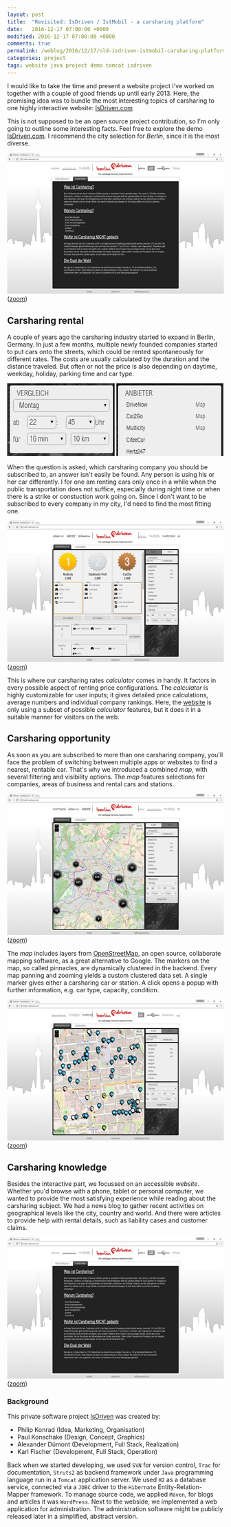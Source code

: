 ```yaml
---
layout: post
title:  "Revisited: IsDriven / IstMobil - a carsharing platform"
date:   2016-12-17 07:00:00 +0000
modified: 2016-12-17 07:00:00 +0000 
comments: true
permalink: /weblog/2016/12/17/old-isdriven-istmobil-carsharing-platform/
categories: project
tags: website java project demo tomcat isdriven
---
```


I would like to take the time and present a website project I've worked on together with a couple of good friends up until early 2013. Here, the promising idea was to bundle the most interesting topics of carsharing to one highly interactive website: [IsDriven.com][isdriven]

<!--more-->

This is not supposed to be an open source project contribution, so I'm only going to outline some interesting facts. Feel free to explore the demo [IsDriven.com][isdriven]. I recommend the city selection for *Berlin*, since it is the most diverse.

![start][screen-start] ([zoom][screen-start-link])

## Carsharing rental

A couple of years ago the carsharing industry started to expand in Berlin, Germany. In just a few months, multiple newly founded companies started to put cars onto the streets, which could be rented spontaneously for different rates. The costs are usually calculated by the duration and the distance traveled. But often or not the price is also depending on daytime, weekday, holiday, parking time and car type.

![rank][screen-calc] ![rank][screen-comps]

When the question is asked, which carsharing company you should be subscribed to, an answer isn't easily be found. Any person is using his or her car differently. I for one am renting cars only once in a while when the public transportation does not suffice, especially during night time or when there is a strike or constuction work going on. Since I don't want to be subscribed to every company in my city, I'd need to find the most fitting one.

![rank][screen-rank] ([zoom][screen-rank-link])

This is where our carsharing rates *calculator* comes in handy. It factors in every possible aspect of renting price configurations. The *calculator* is highly customizable for user inputs; it gives detailed price calculations, average numbers and individual company rankings. Here, the [website][isdriven] is only using a subset of possible *calculator* features, but it does it in a suitable manner for visitors on the web.

## Carsharing opportunity

As soon as you are subscribed to more than one carsharing company, you'll face the problem of switching between multiple apps or websites to find a nearest, rentable car. That's why we introduced a combined *map*, with several filtering and visibility options. The *map* features selections for companies, areas of business and rental cars and stations.

![map][screen-map-a] ([zoom][screen-map-a-link])

The *map* includes layers from [OpenStreetMap][osm], an open source, collaborate mapping software, as a great alternative to Google. The markers on the map, so called pinnacles, are dynamically clustered in the backend. Every map panning and zooming yields a custom clustered data set. A single marker gives either a carsharing car or station. A click opens a popup with further information, e.g. car type, capacity, condition.

![map][screen-map-b] ([zoom][screen-map-b-link])



## Carsharing knowledge

Besides the interactive part, we focussed on an accessible *website*. Whether you'd browse with a phone, tablet or personal computer, we wanted to provide the most satisfying experience while reading about the carsharing subject. We had a news blog to gather recent activities on geographical levels like the city, country and world. And there were articles to provide help with rental details, such as liability cases and customer claims.

![intro][screen-intro] ([zoom][screen-intro-link])


### Background

This private software project [IsDriven][isdriven] was created by:

 - Philip Konrad (Idea, Marketing, Organisation)
 - Paul Konschake (Design, Concept, Graphics)
 - Alexander Dümont (Development, Full Stack, Realization)
 - Karl Fischer (Development, Full Stack, Operation)


Back when we started developing, we used `SVN` for version control, `Trac` for documentation, `Struts2` as backend framework under `Java` programming language run in a `Tomcat` application server. We used `H2` as a database service, connected via a `JDBC` driver to the `Hibernate` Entity-Relation-Mapper framework. To manage source code, we applied `Maven`, for blogs and articles it was `WordPress`. Next to the webside, we implemented a web application for administration. The administration software might be publicly released later in a simplified, abstract version.


[screen-calc]: ../content-images/isdriven-calc0.jpg
[screen-comps]: ../content-images/isdriven-comps0.jpg
[screen-map-a]: ../content-images/isdriven-screenshot-map1.jpg
[screen-map-a-link]: ../content-images/isdriven-screenshot-map0.jpg
[screen-map-b]: ../content-images/isdriven-screenshot-map3.jpg
[screen-map-b-link]: ../content-images/isdriven-screenshot-map2.jpg
[screen-start]: ../content-images/isdriven-screenshot-intro1.jpg
[screen-start-link]: ../content-images/isdriven-screenshot-intro0.jpg
[screen-rank]: ../content-images/isdriven-screenshot-rank1.jpg
[screen-rank-link]:  ../content-images/isdriven-screenshot-rank0.jpg
[screen-intro]: ../content-images/isdriven-screenshot-intro1.jpg
[screen-intro-link]: ../content-images/isdriven-screenshot-intro0.jpg
[isdriven]: http://isdriven.com
[osm]: https://www.openstreetmap.org/